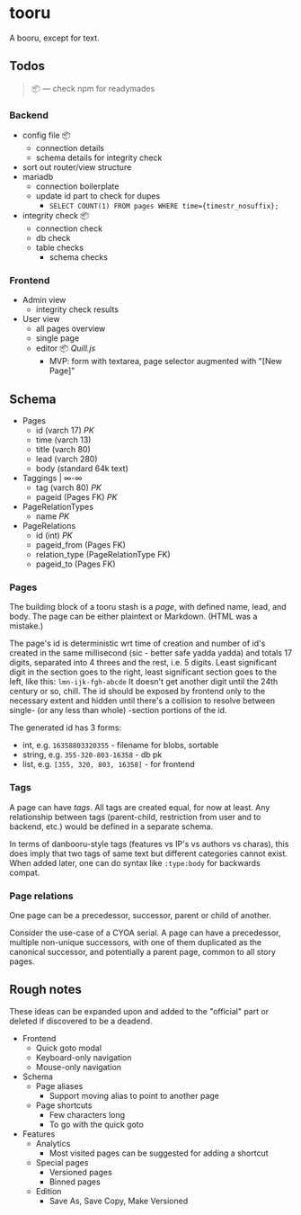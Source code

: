 # tooru
A booru, except for text.

## Todos
> 📦 — check npm for readymades

### Backend
- config file 📦
    - connection details
    - schema details for integrity check
- sort out router/view structure
- mariadb
    - connection boilerplate
    - update id part to check for dupes
        - `SELECT COUNT(1) FROM pages WHERE time={timestr_nosuffix};`
- integrity check 📦
    - connection check
    - db check
    - table checks
        - schema checks

### Frontend
- Admin view
    - integrity check results
- User view
    - all pages overview
    - single page
    - editor 📦 *Quill.js*
        - MVP: form with textarea, page selector augmented with "\[New Page\]"

## Schema

- Pages
    - id (varch 17) *PK*
    - time (varch 13)
    - title (varch 80)
    - lead (varch 280)
    - body (standard 64k text)
- Taggings | ∞-∞
    - tag (varch 80) *PK*
    - pageid (Pages FK) *PK*
- PageRelationTypes
    - name *PK*
- PageRelations
    - id (int) *PK*
    - pageid_from (Pages FK)
    - relation_type (PageRelationType FK)
    - pageid_to (Pages FK)

### Pages
The building block of a tooru stash is a *page*, with defined name, lead, and body. The page can be either plaintext or Markdown. (HTML was a mistake.)

The page's id is deterministic wrt time of creation and number of id's created in the same millisecond (sic - better safe yadda yadda) and totals 17 digits, separated 
into 4 threes and the rest, i.e. 5 digits. Least significant digit in the section goes to the right, least significant section goes to the left, like this: `lmn-ijk-fgh-abcde`
It doesn't get another digit until the 24th century or so, chill.
The id should be exposed by frontend only to the necessary extent and hidden until there's a collision to resolve between single- (or any less than whole) -section portions of the id.

The generated id has 3 forms:

- int, e.g. `16358803320355` - filename for blobs, sortable
- string, e.g. `355-320-803-16358` - db pk
- list, e.g. `[355, 320, 803, 16358]` - for frontend

### Tags
A page can have *tags*. All tags are created equal, for now at least. Any relationship between tags (parent-child, restriction from user and to backend, etc.) would be defined in a separate schema.

In terms of danbooru-style tags (features vs IP's vs authors vs charas), this does imply that two tags of same text but different categories cannot exist. When added later, one can do syntax like `:type:body` for backwards compat.

### Page relations
One page can be a precedessor, successor, parent or child of another.

Consider the use-case of a CYOA serial. A page can have a precedessor, multiple non-unique successors, with one of them duplicated as the canonical successor, and potentially a parent page, common to all story pages.

## Rough notes

These ideas can be expanded upon and added to the "official" part or deleted if discovered to be a deadend.

- Frontend
    - Quick goto modal
    - Keyboard-only navigation
    - Mouse-only navigation
- Schema
    - Page aliases
        - Support moving alias to point to another page
    - Page shortcuts
        - Few characters long
        - To go with the quick goto
- Features
    - Analytics
        - Most visited pages can be suggested for adding a shortcut
    - Special pages
        - Versioned pages
        - Binned pages
    - Edition
        - Save As, Save Copy, Make Versioned